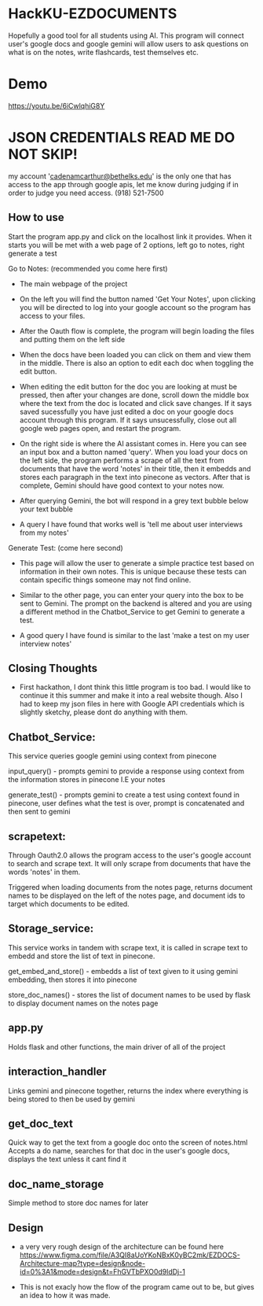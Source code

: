# HackKU-EZDOCUMENTS
Hopefully a good tool for all students using AI. This program will connect user's google docs and google gemini will allow users to ask questions on what is on the notes, write flashcards, test themselves etc.

# Demo
https://youtu.be/6iCwlqhiG8Y


# JSON CREDENTIALS READ ME DO NOT SKIP!

my account 'cadenamcarthur@bethelks.edu' is the only one that has access to the app through google apis, let me know during judging if
in order to judge you need access. (918) 521-7500

## How to use
Start the program app.py and click on the localhost link it provides. When it starts
you will be met with a web page of 2 options, left go to notes, right generate a test

Go to Notes: (recommended you come here first)
- The main webpage of the project
- On the left you will find the button named 'Get Your Notes', upon clicking you will be directed to log into your google account so the program has access to your files.
- After the Oauth flow is complete, the program will begin loading the files and putting them on the left side
- When the docs have been loaded you can click on them and view them in the middle. There is also an option to edit each doc when toggling the edit button. 

- When editing the edit button for the doc you are looking at must be pressed, then after your changes are done, scroll down the middle box where the text from the doc is located and click save changes. If it says saved sucessfully you have just edited a doc on your google docs account through this program. If it says unsucessfully, close out all google web pages open, and restart the program.

- On the right side is where the AI assistant comes in. Here you can see an input box and a button named 'query'. When you load your docs on the left side, the program performs a scrape of all the text from documents that have the word 'notes' in their title, then it embedds and stores each paragraph in the text into pinecone as vectors. After that is complete, Gemini should have good context to your notes now.

- After querying Gemini, the bot will respond in a grey text bubble below your text bubble
- A query I have found that works well is 'tell me about user interviews from my notes'


Generate Test: (come here second)
- This page will allow the user to generate a simple practice test based on information in their own notes. This is unique because these tests can contain specific things someone may not find online.

- Similar to the other page, you can enter your query into the box to be sent to Gemini. The prompt on the backend is altered and you are using a different method in the Chatbot_Service to get Gemini to generate a test.
- A good query I have found is similar to the last 'make a test on my user interview notes'

## Closing Thoughts
- First hackathon, I dont think this little program is too bad. I would like to continue it this summer and make it into a real website though. Also I had to keep my json files in here with Google API credentials which is slightly sketchy, please dont do anything with them. 

## Chatbot_Service:
This service queries google gemini using context from pinecone

input_query() - prompts gemini to provide a response using context from the information stores in pinecone I.E your notes

generate_test() - prompts gemini to create a test using context found in pinecone, user defines what the test is over, prompt is concatenated and then sent to gemini

## scrapetext:
Through Oauth2.0 allows the program access to the user's google account to search and scrape text. It will only scrape from documents that have the words 'notes' in them.

Triggered when loading documents from the notes page, returns document names to be displayed on the left of the notes page, and document ids to target which documents to be edited.

## Storage_service:
This service works in tandem with scrape text, it is called in scrape text to embedd and store the list of text in pinecone.

get_embed_and_store() - embedds a list of text given to it using gemini embedding, then stores it into pinecone

store_doc_names() - stores the list of document names to be used by flask to display document names on the notes page

## app.py
Holds flask and other functions, the main driver of all of the project

## interaction_handler
Links gemini and pinecone together, returns the index where everything is being stored to then be used by gemini

## get_doc_text 
Quick way to get the text from a google doc onto the screen of notes.html 
Accepts a do name, searches for that doc in the user's google docs, displays the text unless it cant find it

## doc_name_storage
Simple method to store doc names for later

## Design
- a very very rough design of the architecture can be found here https://www.figma.com/file/A3QI8aUoYKoNBxK0yBC2mk/EZDOCS-Architecture-map?type=design&node-id=0%3A1&mode=design&t=FhGVTbPXO0d9ldDj-1

- This is not exacly how the flow of the program came out to be, but gives an idea to how it was made.

